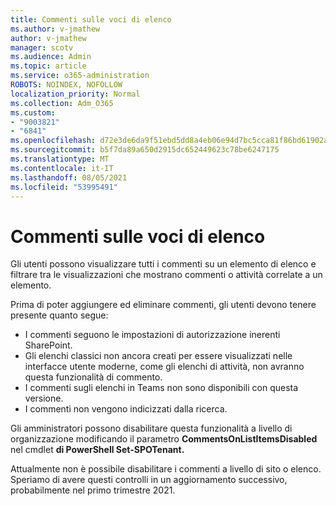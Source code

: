 ```yaml
---
title: Commenti sulle voci di elenco
ms.author: v-jmathew
author: v-jmathew
manager: scotv
ms.audience: Admin
ms.topic: article
ms.service: o365-administration
ROBOTS: NOINDEX, NOFOLLOW
localization_priority: Normal
ms.collection: Adm_O365
ms.custom:
- "9003821"
- "6841"
ms.openlocfilehash: d72e3de6da9f51ebd5dd8a4eb06e94d7bc5cca81f86bd61902a9587b00f7b7b0
ms.sourcegitcommit: b5f7da89a650d2915dc652449623c78be6247175
ms.translationtype: MT
ms.contentlocale: it-IT
ms.lasthandoff: 08/05/2021
ms.locfileid: "53995491"
---
```

# <a name="comments-on-list-items"></a>Commenti sulle voci di elenco

Gli utenti possono visualizzare tutti i commenti su un elemento di elenco e filtrare tra le visualizzazioni che mostrano commenti o attività correlate a un elemento.

Prima di poter aggiungere ed eliminare commenti, gli utenti devono tenere presente quanto segue:

- I commenti seguono le impostazioni di autorizzazione inerenti SharePoint.
- Gli elenchi classici non ancora creati per essere visualizzati nelle interfacce utente moderne, come gli elenchi di attività, non avranno questa funzionalità di commento.
- I commenti sugli elenchi in Teams non sono disponibili con questa versione.
- I commenti non vengono indicizzati dalla ricerca.

Gli amministratori possono disabilitare questa funzionalità a livello di organizzazione modificando il parametro **CommentsOnListItemsDisabled** nel cmdlet **di PowerShell Set-SPOTenant.**

Attualmente non è possibile disabilitare i commenti a livello di sito o elenco. Speriamo di avere questi controlli in un aggiornamento successivo, probabilmente nel primo trimestre 2021.
